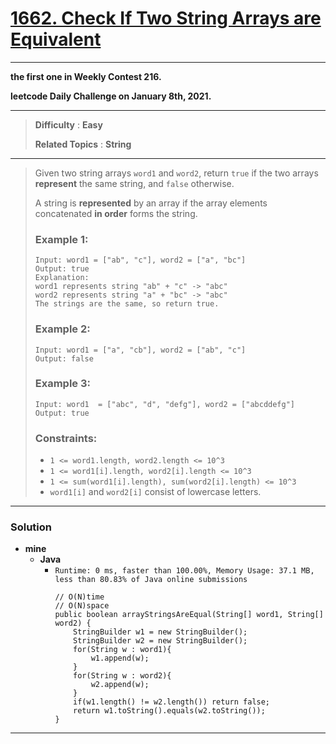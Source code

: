 # [1662. Check If Two String Arrays are Equivalent](https://leetcode.com/problems/check-if-two-string-arrays-are-equivalent/)

---

**the first one in Weekly Contest 216.**


**leetcode Daily Challenge on January 8th, 2021.**

---

> **Difficulty** : **Easy**
>
> **Related Topics** : **String**

---

> Given two string arrays `word1` and `word2`, return `true` if the two arrays **represent** the same string, and `false` otherwise.
> 
> A string is **represented** by an array if the array elements concatenated **in order** forms the string.
> 
> 
> 
> ### Example 1:
> ```
> Input: word1 = ["ab", "c"], word2 = ["a", "bc"]
> Output: true
> Explanation:
> word1 represents string "ab" + "c" -> "abc"
> word2 represents string "a" + "bc" -> "abc"
> The strings are the same, so return true.
> ```
> 
> ### Example 2:
> ```
> Input: word1 = ["a", "cb"], word2 = ["ab", "c"]
> Output: false
> ```
> 
> ### Example 3:
> ```
> Input: word1  = ["abc", "d", "defg"], word2 = ["abcddefg"]
> Output: true
> ```
> 
> ### Constraints:
> * `1 <= word1.length, word2.length <= 10^3`
> * `1 <= word1[i].length, word2[i].length <= 10^3`
> * `1 <= sum(word1[i].length), sum(word2[i].length) <= 10^3`
> * `word1[i]` and `word2[i]` consist of lowercase letters.

---


### Solution
* **mine**
  * **Java**
    * `Runtime: 0 ms, faster than 100.00%, Memory Usage: 37.1 MB, less than 80.83% of Java online submissions`
      ```
      // O(N)time
      // O(N)space
      public boolean arrayStringsAreEqual(String[] word1, String[] word2) {
          StringBuilder w1 = new StringBuilder();
          StringBuilder w2 = new StringBuilder();
          for(String w : word1){
              w1.append(w);
          }
          for(String w : word2){
              w2.append(w);
          }
          if(w1.length() != w2.length()) return false;
          return w1.toString().equals(w2.toString());
      }
      ```

---



